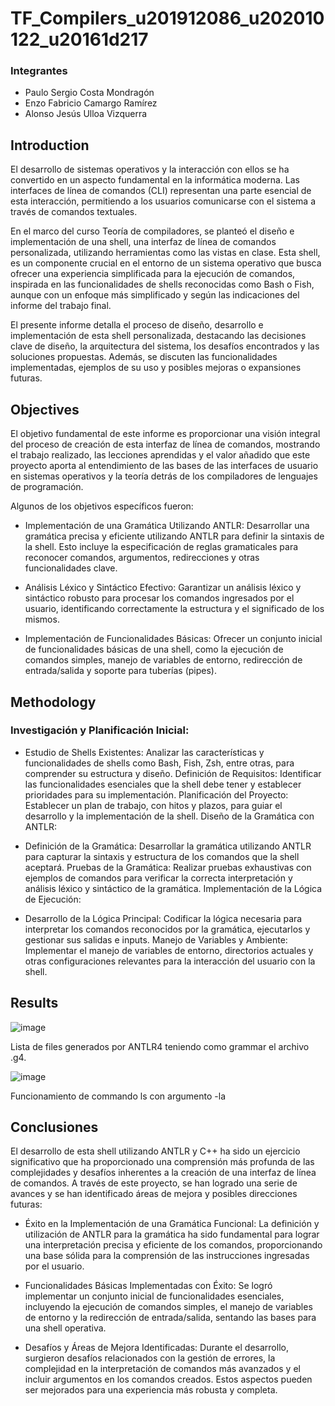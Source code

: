 # TF_Compilers_u201912086_u202010122_u20161d217

### Integrantes
- Paulo Sergio Costa Mondragón
- Enzo Fabricio Camargo Ramírez
- Alonso Jesús Ulloa Vizquerra

## Introduction

El desarrollo de sistemas operativos y la interacción con ellos se ha convertido en un aspecto fundamental en la informática moderna. Las interfaces de línea de comandos (CLI) representan una parte esencial de esta interacción, permitiendo a los usuarios comunicarse con el sistema a través de comandos textuales.

En el marco del curso Teoría de compiladores, se planteó el diseño e implementación de una shell, una interfaz de línea de comandos personalizada, utilizando herramientas como las vistas en clase. Esta shell, es un componente crucial en el entorno de un sistema operativo que busca ofrecer una experiencia simplificada para la ejecución de comandos, inspirada en las funcionalidades de shells reconocidas como Bash o Fish, aunque con un enfoque más simplificado y según las indicaciones del informe del trabajo final.

El presente informe detalla el proceso de diseño, desarrollo e implementación de esta shell personalizada, destacando las decisiones clave de diseño, la arquitectura del sistema, los desafíos encontrados y las soluciones propuestas. Además, se discuten las funcionalidades implementadas, ejemplos de su uso y posibles mejoras o expansiones futuras.

## Objectives

El objetivo fundamental de este informe es proporcionar una visión integral del proceso de creación de esta interfaz de línea de comandos, mostrando el trabajo realizado, las lecciones aprendidas y el valor añadido que este proyecto aporta al entendimiento de las bases de las interfaces de usuario en sistemas operativos y la teoría detrás de los compiladores de lenguajes de programación.

Algunos de los objetivos específicos fueron:

- Implementación de una Gramática Utilizando ANTLR: Desarrollar una gramática precisa y eficiente utilizando ANTLR para definir la sintaxis de la shell. Esto incluye la especificación de reglas gramaticales para reconocer comandos, argumentos, redirecciones y otras funcionalidades clave.

- Análisis Léxico y Sintáctico Efectivo: Garantizar un análisis léxico y sintáctico robusto para procesar los comandos ingresados por el usuario, identificando correctamente la estructura y el significado de los mismos.

- Implementación de Funcionalidades Básicas: Ofrecer un conjunto inicial de funcionalidades básicas de una shell, como la ejecución de comandos simples, manejo de variables de entorno, redirección de entrada/salida y soporte para tuberías (pipes).

## Methodology

### Investigación y Planificación Inicial:

- Estudio de Shells Existentes: Analizar las características y funcionalidades de shells como Bash, Fish, Zsh, entre otras, para comprender su estructura y diseño.
Definición de Requisitos: Identificar las funcionalidades esenciales que la shell debe tener y establecer prioridades para su implementación.
Planificación del Proyecto: Establecer un plan de trabajo, con hitos y plazos, para guiar el desarrollo y la implementación de la shell.
Diseño de la Gramática con ANTLR:

- Definición de la Gramática: Desarrollar la gramática utilizando ANTLR para capturar la sintaxis y estructura de los comandos que la shell aceptará.
Pruebas de la Gramática: Realizar pruebas exhaustivas con ejemplos de comandos para verificar la correcta interpretación y análisis léxico y sintáctico de la gramática.
Implementación de la Lógica de Ejecución:

- Desarrollo de la Lógica Principal: Codificar la lógica necesaria para interpretar los comandos reconocidos por la gramática, ejecutarlos y gestionar sus salidas e inputs.
Manejo de Variables y Ambiente: Implementar el manejo de variables de entorno, directorios actuales y otras configuraciones relevantes para la interacción del usuario con la shell.

## Results

![image](https://github.com/PSCostaM/TF_Compilers_u201912086_u202010122_u20161d217/assets/48858434/c6200d6a-1b09-487a-95a2-8a4619191d1b)

Lista de files generados por ANTLR4 teniendo como grammar el archivo .g4.

![image](https://github.com/PSCostaM/TF_Compilers_u201912086_u202010122_u20161d217/assets/48858434/b5fd98c4-9ec8-41a2-96a4-5f211c5e7b7a)

Funcionamiento de commando ls con argumento -la

## Conclusiones

El desarrollo de esta shell utilizando ANTLR y C++ ha sido un ejercicio significativo que ha proporcionado una comprensión más profunda de las complejidades y desafíos inherentes a la creación de una interfaz de línea de comandos. A través de este proyecto, se han logrado una serie de avances y se han identificado áreas de mejora y posibles direcciones futuras:

- Éxito en la Implementación de una Gramática Funcional: La definición y utilización de ANTLR para la gramática ha sido fundamental para lograr una interpretación precisa y eficiente de los comandos, proporcionando una base sólida para la comprensión de las instrucciones ingresadas por el usuario.

- Funcionalidades Básicas Implementadas con Éxito: Se logró implementar un conjunto inicial de funcionalidades esenciales, incluyendo la ejecución de comandos simples, el manejo de variables de entorno y la redirección de entrada/salida, sentando las bases para una shell operativa.

- Desafíos y Áreas de Mejora Identificadas: Durante el desarrollo, surgieron desafíos relacionados con la gestión de errores, la complejidad en la interpretación de comandos más avanzados y el incluir argumentos en los comandos creados. Estos aspectos pueden ser mejorados para una experiencia más robusta y completa.
